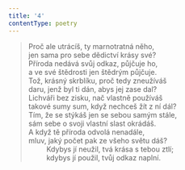 ```yaml
---
title: '4'
contentType: poetry
---
```


<section>

> Proč ale utrácíš, ty marnotratná něho,  
> jen sama pro sebe dědictví krásy své?  
> Příroda nedává svůj odkaz, půjčuje ho,  
> a ve své štědrosti jen štědrým půjčuje.  
> Tož, krásný skrblíku, proč tedy zneužíváš  
> daru, jenž byl ti dán, abys jej zase dal?  
> Lichváři bez zisku, nač vlastně používáš  
> takové sumy sum, když nechceš žít z ní dál?  
> Tím, že se stýkáš jen se sebou samým stále,  
> sám sebe o svoji vlastní slast okrádáš.  
> A když tě příroda odvolá nenadále,  
> mluv, jaký počet pak ze všeho světu dáš?  
>          Kdybys jí neužil, tvá krása s tebou ztlí;  
>          kdybys jí použil, tvůj odkaz naplní.

</section>
